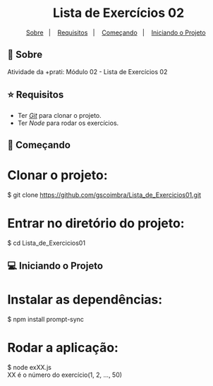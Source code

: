 <h1 align="center">
Lista de Exercícios 02
</h1>

<p align="center">
  <a href="#page_with_curl-sobre">Sobre</a>&nbsp;&nbsp;&nbsp;|&nbsp;&nbsp;&nbsp;
  <a href="#star-requisitos">Requisitos</a>&nbsp;&nbsp;&nbsp;|&nbsp;&nbsp;&nbsp;  
  <a href="#rocket-começando">Começando</a>&nbsp;&nbsp;&nbsp;|&nbsp;&nbsp;&nbsp;
  <a href="#computer-iniciando-o-projeto">Iniciando o Projeto</a>&nbsp;&nbsp;&nbsp;
</p>

## :page_with_curl: Sobre
Atividade da +prati: Módulo 02 - Lista de Exercícios 02 

## :star: Requisitos
- Ter [*Git*](https://git-scm.com/) para clonar o projeto.
- Ter *Node* para rodar os exercícios.

## :rocket: Começando
  
  # Clonar o projeto:
  $ git clone https://github.com/gscoimbra/Lista_de_Exercicios01.git

  # Entrar no diretório do projeto:
  $ cd Lista_de_Exercicios01


## :computer: Iniciando o Projeto
  # Instalar as dependências:
  $ npm install prompt-sync

  # Rodar a aplicação:
  $ node exXX.js
  <br>XX é o número do exercício(1, 2, ..., 50)
